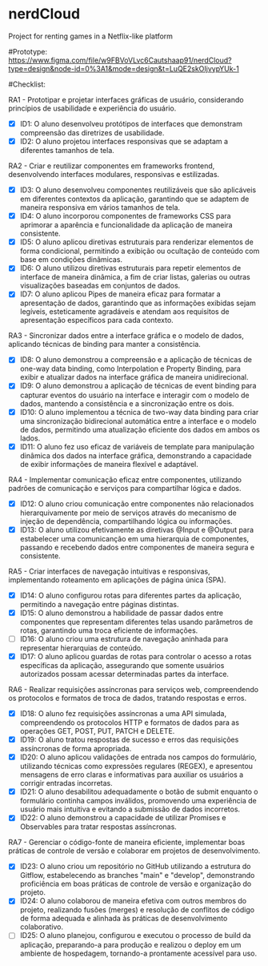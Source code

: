 # nerdCloud
Project for renting games in a Netflix-like platform

#Prototype: 
  https://www.figma.com/file/w9FBVoVLvc6Cautshaap91/nerdCloud?type=design&node-id=0%3A1&mode=design&t=LuQE2skOIjvypYUk-1

#Checklist:

RA1 - Prototipar e projetar interfaces gráficas de usuário, considerando princípios de usabilidade e experiência do usuário.

- [X] ID1: O aluno desenvolveu protótipos de interfaces que demonstram compreensão das diretrizes de usabilidade.
- [X] ID2: O aluno projetou interfaces responsivas que se adaptam a diferentes tamanhos de tela.

RA2 - Criar e reutilizar componentes em frameworks frontend, desenvolvendo interfaces modulares, responsivas e estilizadas.

- [X] ID3: O aluno desenvolveu componentes reutilizáveis que são aplicáveis em diferentes contextos da aplicação, garantindo que se adaptem de maneira responsiva em vários tamanhos de tela.
- [X] ID4: O aluno incorporou componentes de frameworks CSS para aprimorar a aparência e funcionalidade da aplicação de maneira consistente.
- [X] ID5: O aluno aplicou diretivas estruturais para renderizar elementos de forma condicional, permitindo a exibição ou ocultação de conteúdo com base em condições dinâmicas.
- [X] ID6: O aluno utilizou diretivas estruturais para repetir elementos de interface de maneira dinâmica, a fim de criar listas, galerias ou outras visualizações baseadas em conjuntos de dados.
- [X] ID7: O aluno aplicou Pipes de maneira eficaz para formatar a apresentação de dados, garantindo que as informações exibidas sejam legíveis, esteticamente agradáveis e atendam aos requisitos de apresentação específicos para cada contexto.
 
RA3 - Sincronizar dados entre a interface gráfica e o modelo de dados, aplicando técnicas de binding para manter a consistência.

- [X] ID8: O aluno demonstrou a compreensão e a aplicação de técnicas de one-way data binding, como Interpolation e Property Binding, para exibir e atualizar dados na interface gráfica de maneira unidirecional.
- [X] ID9: O aluno demonstrou a aplicação de técnicas de event binding para capturar eventos do usuário na interface e interagir com o modelo de dados, mantendo a consistência e a sincronização entre os dois.
- [X] ID10: O aluno implementou a técnica de two-way data binding para criar uma sincronização bidirecional automática entre a interface e o modelo de dados, permitindo uma atualização eficiente dos dados em ambos os lados.
- [X] ID11: O aluno fez uso eficaz de variáveis de template para manipulação dinâmica dos dados na interface gráfica, demonstrando a capacidade de exibir informações de maneira flexível e adaptável.

RA4 - Implementar comunicação eficaz entre componentes, utilizando padrões de comunicação e serviços para compartilhar lógica e dados.

- [X] ID12: O aluno criou comunicação entre componentes não relacionados hierarquivamente por meio de serviços através do mecanismo de injeção de dependência, compartilhando lógica ou informações.
- [X] ID13: O aluno utilizou efetivamente as diretivas @Input e @Output para estabelecer uma comunicanção em uma hierarquia de componentes, passando e recebendo dados entre componentes de maneira segura e consistente.

RA5 - Criar interfaces de navegação intuitivas e responsivas, implementando roteamento em aplicações de página única (SPA).

- [X] ID14: O aluno configurou rotas para diferentes partes da aplicação, permitindo a navegação entre páginas distintas.
- [X] ID15: O aluno demonstrou a habilidade de passar dados entre componentes que representam diferentes telas usando parâmetros de rotas, garantindo uma troca eficiente de informações.
- [ ]  ID16: O aluno criou uma estrutura de navegação aninhada para representar hierarquias de conteúdo.
- [X] ID17: O aluno aplicou guardas de rotas para controlar o acesso a rotas específicas da aplicação, assegurando que somente usuários autorizados possam acessar determinadas partes da interface.

RA6 - Realizar requisições assíncronas para serviços web, compreendendo os protocolos e formatos de troca de dados, tratando respostas e erros.

- [X] ID18: O aluno fez requisições assíncronas a uma API simulada, compreendendo os protocolos HTTP e formatos de dados para as operações GET, POST, PUT, PATCH e DELETE.
- [X] ID19: O aluno tratou respostas de sucesso e erros das requisições assíncronas de forma apropriada.
- [X] ID20: O aluno aplicou validações de entrada nos campos do formulário, utilizando técnicas como expressões regulares (REGEX), e apresentou mensagens de erro claras e informativas para auxiliar os usuários a corrigir entradas incorretas.
- [X] ID21: O aluno desabilitou adequadamente o botão de submit enquanto o formulário continha campos inválidos, promovendo uma experiência de usuário mais intuitiva e evitando a submissão de dados incorretos.
- [X] ID22: O aluno demonstrou a capacidade de utilizar Promises e Observables para tratar respostas assíncronas.

RA7 - Gerenciar o código-fonte de maneira eficiente, implementar boas práticas de controle de versão e colaborar em projetos de desenvolvimento.

- [X] ID23: O aluno criou um repositório no GitHub utilizando a estrutura do Gitflow, estabelecendo as branches "main" e "develop", demonstrando proficiência em boas práticas de controle de versão e organização do projeto.
- [X] ID24: O aluno colaborou de maneira efetiva com outros membros do projeto, realizando fusões (merges) e resolução de conflitos de código de forma adequada e alinhada às práticas de desenvolvimento colaborativo.
- [ ] ID25: O aluno planejou, configurou e executou o processo de build da aplicação, preparando-a para produção e realizou o deploy em um ambiente de hospedagem, tornando-a prontamente acessível para uso.
